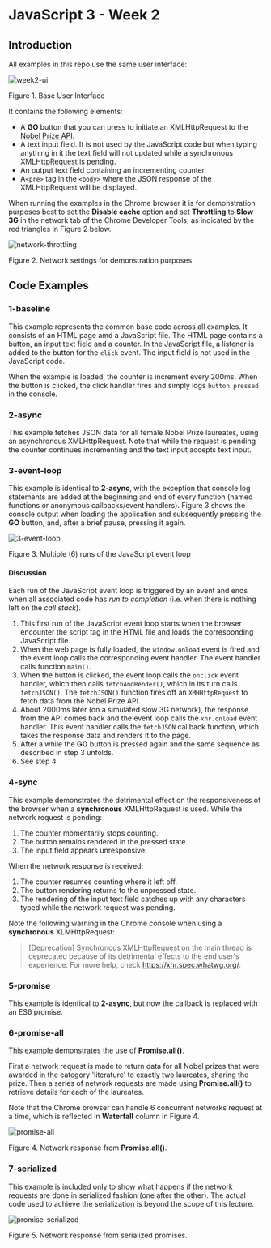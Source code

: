 # JavaScript 3 - Week 2

## Introduction

All examples in this repo use the same user interface:

![week2-ui](../../assets/week2-ui.png)

Figure 1. Base User Interface

It contains the following elements:

- A **GO** button that you can press to initiate an XMLHttpRequest to the [Nobel Prize API](https://nobelprize.readme.io/).
- A text input field. It is not used by the JavaScript code but when typing anything in it the text field will not updated while a synchronous XMLHttpRequest is pending.
- An output text field containing an incrementing counter.
- A`<pre>` tag in the `<body>` where the JSON response of the XMLHttpRequest will be displayed.

When running the examples in the Chrome browser it is for demonstration purposes best to set the **Disable cache** option and set **Throttling** to **Slow 3G** in the network tab of the Chrome Developer Tools, as indicated by the red triangles in Figure 2 below.

![network-throttling](../../assets/network-throttling.png)

Figure 2. Network settings for demonstration purposes.

## Code Examples

### 1-baseline

This example represents the common base code across all examples. It consists of an HTML page amd a JavaScript file. The HTML page contains a button, an input text field and a counter. In the JavaScript file, a listener is added to the button for the `click` event. The input field is not used in the JavaScript code.

When the example is loaded, the counter is increment every 200ms. When the button is clicked, the click handler fires and simply logs `button pressed` in the console.

### 2-async

This example fetches JSON data for all female Nobel Prize laureates, using an asynchronous XMLHttpRequest. Note that while the request is pending the counter continues incrementing and the text input accepts text input.

### 3-event-loop

This example is identical to **2-async**, with the exception that console.log statements are added at the beginning and end of every function (named functions or anonymous callbacks/event handlers). Figure 3 shows the console output when loading the application and subsequently pressing the **GO** button, and, after a brief pause, pressing it again.

![3-event-loop](../../assets/3-event-loop.png)

Figure 3. Multiple (6) runs of the JavaScript event loop

#### Discussion

Each run of the JavaScript event loop is triggered by an event and ends when all associated code has _run to completion_ (i.e. when there is nothing left on the _call stack_).

1. This first run of the JavaScript event loop starts when the browser encounter the script tag in the HTML file and loads the corresponding JavaScript file.
2. When the web page is fully loaded, the `window.onload` event is fired and the event loop calls the corresponding event handler. The event handler calls function `main()`.
3. When the button is clicked, the event loop calls the `onclick` event handler, which then calls `fetchAndRender()`, which in its turn calls `fetchJSON()`. The `fetchJSON()` function fires off an `XMHHttpRequest` to fetch data from the Nobel Prize API.
4. About 2000ms later (on a simulated slow 3G network), the response from the API comes back and the event loop calls the `xhr.onload` event handler. This event handler calls the `fetchJSON` callback function, which takes the response data and renders it to the page.
5. After a while the **GO** button is pressed again and the same sequence as described in step 3 unfolds.
6. See step 4.

### 4-sync

This example demonstrates the detrimental effect on the responsiveness of the browser when a **synchronous** XMLHttpRequest is used. While the network request is pending:

1. The counter momentarily stops counting.
2. The button remains rendered in the pressed state.
3. The input field appears unresponsive.

When the network response is received:

1. The counter resumes counting where it left off.
2. The button rendering returns to the unpressed state.
3. The rendering of the input text field catches up with any characters typed while the network request was pending.

Note the following warning in the Chrome console when using a **synchronous** XLMHttpRequest:

> [Deprecation] Synchronous XMLHttpRequest on the main thread is deprecated because of its detrimental effects to the end user's experience. For more help, check https://xhr.spec.whatwg.org/.

### 5-promise

This example is identical to **2-async**, but now the callback is replaced with an ES6 promise.

### 6-promise-all

This example demonstrates the use of **Promise.all()**.

First a network request is made to return data for all Nobel prizes that were awarded in the category 'literature' to exactly two laureates, sharing the prize. Then a series of network requests are made using **Promise.all()** to retrieve details for each of the laureates.

Note that the Chrome browser can handle 6 concurrent networks request at a time, which is reflected in **Waterfall** column in Figure 4.

![promise-all](../../assets/promise-all.png)

Figure 4. Network response from **Promise.all()**.

### 7-serialized

This example is included only to show what happens if the network requests are done in serialized fashion (one after the other). The actual code used to achieve the serialization is beyond the scope of this lecture.

![promise-serialized](../../assets/promise-serialized.png)

Figure 5. Network response from serialized promises.
